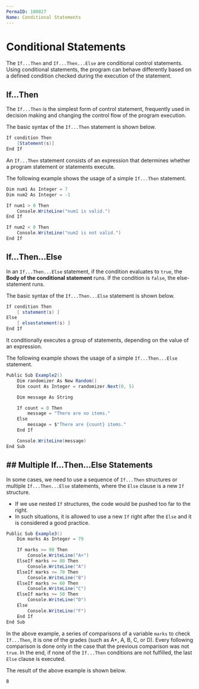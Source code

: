 ```yaml
---
PermaID: 100027
Name: Conditional Statements
---
```


# Conditional Statements

The `If...Then` and `If...Then...Else` are conditional control statements. Using conditional statements, the program can behave differently based on a defined condition checked during the execution of the statement.

## If...Then

The `If...Then` is the simplest form of control statement, frequently used in decision making and changing the control flow of the program execution.

The basic syntax of the `If...Then` statement is shown below.

```csharp
If condition Then 
    [Statement(s)]
End If
```

An `If...Then` statement consists of an expression that determines whether a program statement or
statements execute.

The following example shows the usage of a simple `If...Then` statement.

```csharp
Dim num1 As Integer = 7
Dim num2 As Integer = -1

If num1 > 0 Then
    Console.WriteLine("num1 is valid.")
End If

If num2 < 0 Then
    Console.WriteLine("num2 is not valid.")
End If
```

## If...Then...Else

In an `If...Then...Else` statement, if the condition evaluates to `true`, the **Body of the conditional statement** runs. If the condition is `false`, the else-statement runs. 

The basic syntax of the `If...Then...Else` statement is shown below.

```csharp
If condition Then
    [ statement(s) ]
Else
    [ elsestatement(s) ]
End If
```

It conditionally executes a group of statements, depending on the value of an expression.

The following example shows the usage of a simple `If...Then...Else` statement.

```csharp
Public Sub Example2()
    Dim randomizer As New Random()
    Dim count As Integer = randomizer.Next(0, 5)

    Dim message As String

    If count = 0 Then
        message = "There are no items."
    Else
        message = $"There are {count} items."
    End If

    Console.WriteLine(message)
End Sub
```

## ## Multiple If...Then...Else Statements

In some cases, we need to use a sequence of `If...Then` structures or multiple `If...Then...Else` statements, where the `Else` clause is a new `If` structure. 

 - If we use nested `If` structures, the code would be pushed too far to the right. 
 - In such situations, it is allowed to use a new `If` right after the `Else` and it is considered a good practice. 

```csharp
Public Sub Example3()
    Dim marks As Integer = 79

    If marks >= 90 Then
        Console.WriteLine("A+")
    ElseIf marks >= 80 Then
        Console.WriteLine("A")
    ElseIf marks >= 70 Then
        Console.WriteLine("B")
    ElseIf marks >= 60 Then
        Console.WriteLine("C")
    ElseIf marks >= 50 Then
        Console.WriteLine("D")
    Else
        Console.WriteLine("F")
    End If
End Sub
```

In the above example, a series of comparisons of a variable `marks` to check `If...Then`, it is one of the grades (such as A+, A, B, C, or D). Every following comparison is done only in the case that the previous comparison was not `true`. In the end, if none of the `If...Then` conditions are not fulfilled, the last `Else` clause is executed. 

The result of the above example is shown below.

```csharp
B
```
